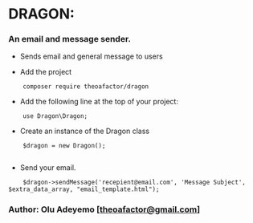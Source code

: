 # DRAGON:
### An email and message sender.

- Sends email and general message to users 



- Add the project 

```
	composer require theoafactor/dragon

```

- Add the following line at the top of your project:

```
	use Dragon\Dragon;

```

- Create an instance of the Dragon class

```
	$dragon = new Dragon();
	
``` 

- Send your email.

```
	$dragon->sendMessage('recepient@email.com', 'Message Subject', $extra_data_array, "email_template.html");

```

### Author: Olu Adeyemo [theoafactor@gmail.com]